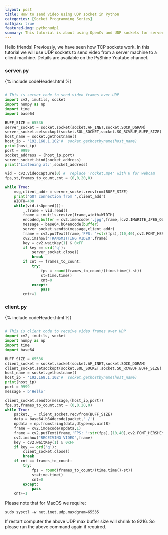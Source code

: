 ```yaml
---
layout: post
title: How to send video using UDP socket in Python
categories: [Socket Programming Series]
mathjax: true
featured-img: pythonudp1
summary: This tutorial is about using OpenCv and UDP sockets for server-client video transfer
---
```



Hello friends! Previously, we have seen how TCP sockets work. In this tutorial we will use UDP sockets to send video from a server machine to a client machine.
Details are available on the PyShine Youtube channel. 

### server.py
{% include codeHeader.html %}
```python

# This is server code to send video frames over UDP
import cv2, imutils, socket
import numpy as np
import time
import base64

BUFF_SIZE = 65536
server_socket = socket.socket(socket.AF_INET,socket.SOCK_DGRAM)
server_socket.setsockopt(socket.SOL_SOCKET,socket.SO_RCVBUF,BUFF_SIZE)
host_name = socket.gethostname()
host_ip = '192.168.1.102'#  socket.gethostbyname(host_name)
print(host_ip)
port = 9999
socket_address = (host_ip,port)
server_socket.bind(socket_address)
print('Listening at:',socket_address)

vid = cv2.VideoCapture(0) #  replace 'rocket.mp4' with 0 for webcam
fps,st,frames_to_count,cnt = (0,0,20,0)

while True:
	msg,client_addr = server_socket.recvfrom(BUFF_SIZE)
	print('GOT connection from ',client_addr)
	WIDTH=400
	while(vid.isOpened()):
		_,frame = vid.read()
		frame = imutils.resize(frame,width=WIDTH)
		encoded,buffer = cv2.imencode('.jpg',frame,[cv2.IMWRITE_JPEG_QUALITY,80])
		message = base64.b64encode(buffer)
		server_socket.sendto(message,client_addr)
		frame = cv2.putText(frame,'FPS: '+str(fps),(10,40),cv2.FONT_HERSHEY_SIMPLEX,0.7,(0,0,255),2)
		cv2.imshow('TRANSMITTING VIDEO',frame)
		key = cv2.waitKey(1) & 0xFF
		if key == ord('q'):
			server_socket.close()
			break
		if cnt == frames_to_count:
			try:
				fps = round(frames_to_count/(time.time()-st))
				st=time.time()
				cnt=0
			except:
				pass
		cnt+=1

```

### client.py
{% include codeHeader.html %}
```python

# This is client code to receive video frames over UDP
import cv2, imutils, socket
import numpy as np
import time
import base64

BUFF_SIZE = 65536
client_socket = socket.socket(socket.AF_INET,socket.SOCK_DGRAM)
client_socket.setsockopt(socket.SOL_SOCKET,socket.SO_RCVBUF,BUFF_SIZE)
host_name = socket.gethostname()
host_ip = '192.168.1.102'#  socket.gethostbyname(host_name)
print(host_ip)
port = 9999
message = b'Hello'

client_socket.sendto(message,(host_ip,port))
fps,st,frames_to_count,cnt = (0,0,20,0)
while True:
	packet,_ = client_socket.recvfrom(BUFF_SIZE)
	data = base64.b64decode(packet,' /')
	npdata = np.fromstring(data,dtype=np.uint8)
	frame = cv2.imdecode(npdata,1)
	frame = cv2.putText(frame,'FPS: '+str(fps),(10,40),cv2.FONT_HERSHEY_SIMPLEX,0.7,(0,0,255),2)
	cv2.imshow("RECEIVING VIDEO",frame)
	key = cv2.waitKey(1) & 0xFF
	if key == ord('q'):
		client_socket.close()
		break
	if cnt == frames_to_count:
		try:
			fps = round(frames_to_count/(time.time()-st))
			st=time.time()
			cnt=0
		except:
			pass
	cnt+=1

```
Please note that for MacOS we require:
```
sudo sysctl -w net.inet.udp.maxdgram=65535
```
If restart computer the above UDP max buffer size will shrink to 9216. So please run the above command again if required.
